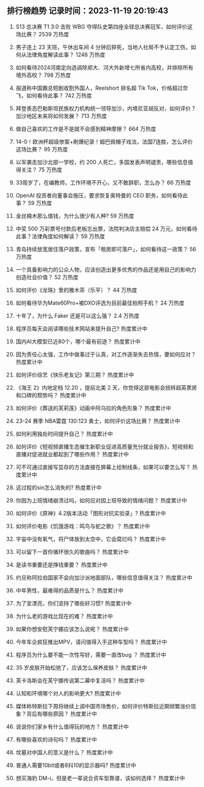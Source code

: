 
## 排行榜趋势 记录时间：2023-11-19 20:19:43
  
  1. S13 总决赛 T1 3:0 击败 WBG 夺得队史第四座全球总决赛冠军，如何评价这场比赛？ 2539 万热度
    
  2. 男子连上 23 天班，午休出车间 4 分钟后猝死，当地人社局不予认定工伤，如何从法律角度解读此事？ 1248 万热度
    
  3. 如何看待2024河南定向选调除郑大、河大外新增七所省内高校，并排除所有境外高校？ 798 万热度
    
  4. 报道称中国霸总短剧收割外国人，Reelshort 排名超 Tik Tok，价格超过奈飞，如何看待此事？ 742 万热度
    
  5. 拜登表态巴勒斯坦民族权力机构统一领导加沙，内塔尼亚胡反对，如何评价？加沙地区未来将如何发展？ 713 万热度
    
  6. 做自己喜欢的工作是不是就不会感到精神摩擦？ 664 万热度
    
  7. 14-0！欧洲杯超级惨案+刷爆纪录！姆巴佩帽子戏法，法国7连胜，怎么评价这场比赛？ 95 万热度
    
  8. 以军袭击加沙北部一学校，约 200 人死亡，多国发表声明谴责，哪些信息值得关注？ 75 万热度
    
  9. 33周岁了，在编教师，工作环境不开心，又不敢辞职，怎么办？ 66 万热度
    
  10. OpenAI 投资者向董事会施压，要求恢复奥特曼的 CEO 职务，如何看待此事？ 59 万热度
    
  11. 金丝楠木那么值钱，为什么很少有人种? 59 万热度
    
  12. 中奖 500 万彩票号付款后老板忘出票，法院判决店主赔偿 24 万元，如何看待此事？法律角度如何解读？ 59 万热度
    
  13. 青岛持续放宽居住落户政策，宣布「租房即可落户」，如何看待这一政策？ 56 万热度
    
  14. 一个具备影响力的公众人物，应该创造出更多优秀的作品还是用自己的影响力创造社会价值？ 52 万热度
    
  15. 如何评价《龙珠》里的雅木茶（乐平）？ 44 万热度
    
  16. 如何看待华为Mate60Pro+被DXO评选为目前最佳拍照手机？ 24 万热度
    
  17. 十年了，为什么 Faker 还是可以这么强？ 2.4 万热度
    
  18. 程序员每天会阅读哪些技术网站来提升自己? 热度累计中
    
  19. 国内AI大模型已近80个，哪个最有前途？ 热度累计中
    
  20. 因为责任心太强，工作中做事过于认真，对工作逐渐失去热情，要如何应对？ 热度累计中
    
  21. 如何评价综艺《快乐老友记》第三期？ 热度累计中
    
  22. 《海王 2》内地定档 12.20 ，提前北美 2 天，你觉得这部电影会扭转超英票房和口碑的颓势吗？ 热度累计中
    
  23. 如何评价《葬送的芙莉莲》动画中阿乌拉的角色形象？ 热度累计中
    
  24. 23-24 赛季 NBA雷霆 130:123 勇士，如何评价这场比赛？ 热度累计中
    
  25. 如何利用独处时间提升自己？ 热度累计中
    
  26. 如何评价《短视频直播生态催生新职业促进高质量充分就业报告》，短视频和直播对促进就业都起到了哪些作用？ 热度累计中
    
  27. 可不可通过直接写显存的方法直接在屏幕上绘制线条，如果可以要怎么写？ 热度累计中
    
  28. 这过程的sin怎么消失的? 热度累计中
    
  29. 你因为上班情绪崩溃过吗，如何应对因上班导致的情绪问题？ 热度累计中
    
  30. 如何评价《原神》4.2版本活动「图形对抗实验录」? 热度累计中
    
  31. 如何评价电影《饥饿游戏：鸣鸟与蛇之歌》？ 热度累计中
    
  32. 宇宙中没有氧气，将尸体放到太空中，它会腐烂吗？ 热度累计中
    
  33. 可以留下一首你循环很久的歌曲吗？ 热度累计中
    
  34. 是读书重要还是挣钱重要？ 热度累计中
    
  35. 约旦称阿拉伯国家不会向加沙派地面部队，哪些信息值得关注？ 热度累计中
    
  36. 中年男性，最难得的品质是什么？ 热度累计中
    
  37. 为了变漂亮，你们坚持了哪些好习惯? 热度累计中
    
  38. 为什么老的游戏比现在的难？ 热度累计中
    
  39. 如果你想安慰芙宁娜应该怎么说呢？ 热度累计中
    
  40. 今年车企疯狂推出MPV，请问值得入手这种车型吗？ 热度累计中
    
  41. 程序员为什么要不能一次性写好，需要一直改bug ？ 热度累计中
    
  42. 35 岁皮肤开始松弛了，应该怎么保养皮肤？ 热度累计中
    
  43. 芙卡洛斯会在芙宁娜传说第二幕中复活吗？ 热度累计中
    
  44. 认知和环境哪个对人的影响更大? 热度累计中
    
  45. 媒体称特斯拉下周将继续上调中国市场售价，如何评价特斯拉近期频繁涨价现象？背后有哪些原因？ 热度累计中
    
  46. 说说你们家乡有什么值得玩的地方？ 热度累计中
    
  47. 有哪些喜欢的诗句吗？ 热度累计中
    
  48. 坟墓对中国人的意义是什么？ 热度累计中
    
  49. 普通人需要10bit或者8抖10的显示器吗? 热度累计中
    
  50. 想买海豹 DM-i，但是老一辈说合资车型靠谱，该如何选择？ 热度累计中
    